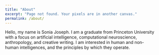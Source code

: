 ```yaml
---
title: "About"
excerpt: "Page not found. Your pixels are in another canvas."
permalink: /about/
---
```


Hello, my name is Sonia Joseph. I am a graduate from Princeton University with a focus on artificial intelligence, computational neuroscience, anthropology, and creative writing. I am interested in human and non-human intelligences, and the principles by which they operate.